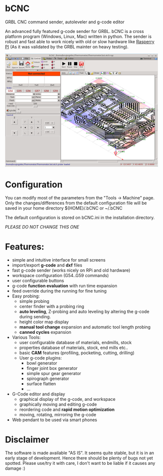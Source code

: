 bCNC
====

GRBL CNC command sender, autoleveler and g-code editor

An advanced fully featured g-code sender for GRBL. bCNC is a cross platform program (Windows, Linux, Mac) written in python. The sender is robust and fast able to work nicely with old or slow hardware like [Rasperry PI](http://www.openbuilds.com/threads/bcnc-and-the-raspberry-pi.3038/) (As it was validated by the GRBL mainter on heavy testing).

![bCNC screenshot](https://raw.githubusercontent.com/vlachoudis/bCNC/doc/Screenshots/bCNC.png)

# Configuration
You can modify most of the parameters from the "Tools -> Machine"
page. Only the changes/differences from the default configuration
file will be saved in your home directory ${HOME}/.bCNC  or ~/.bCNC

The default configuration is stored on bCNC.ini in the
installation directory.

*PLEASE DO NOT CHANGE THIS ONE*

# Features:
- simple and intuitive interface for small screens
- import/export **g-code** and **dxf** files
- fast g-code sender (works nicely on RPi and old hardware)
- workspace configuration (G54..G59 commands)
- user configurable buttons
- g-code **function evaluation** with run time expansion
- feed override during the running for fine tuning
- Easy probing:
  - simple probing
  - center finder with a probing ring
  - **auto leveling**, Z-probing and auto leveling by altering the g-code during
    sending.
  - height color map display
  - **manual tool change** expansion and automatic tool length probing
  - **canned cycles** expansion
- Various Tools:
  - user configurable database of materials, endmills, stock
  - properties database of materials, stock, end mills etc..
  - basic **CAM** features (profiling, pocketing, cutting, drilling)
  - User g-code plugins:
    - bowl generator
    - finger joint box generator
    - simple spur gear generator
    - spirograph generator
    - surface flatten
    - ...
- G-Code editor and display
    - graphical display of the g-code, and workspace
    - graphically moving and editing g-code
    - reordering code and **rapid motion optimization**
    - moving, rotating, mirroring the g-code
- Web pendant to be used via smart phones

# Disclaimer
  The software is made available "AS IS". It seems quite stable, but it is in
  an early stage of development.  Hence there should be plenty of bugs not yet
  spotted. Please use/try it with care, I don't want to be liable if it causes
  any damage :)
